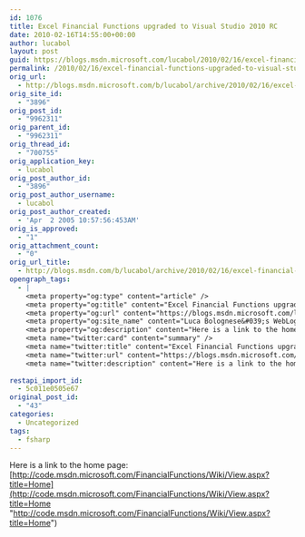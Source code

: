 ```yaml
---
id: 1076
title: Excel Financial Functions upgraded to Visual Studio 2010 RC
date: 2010-02-16T14:55:00+00:00
author: lucabol
layout: post
guid: https://blogs.msdn.microsoft.com/lucabol/2010/02/16/excel-financial-functions-upgraded-to-visual-studio-2010-rc/
permalink: /2010/02/16/excel-financial-functions-upgraded-to-visual-studio-2010-rc/
orig_url:
  - http://blogs.msdn.microsoft.com/b/lucabol/archive/2010/02/16/excel-financial-functions-upgraded-to-visual-studio-2010-rc.aspx
orig_site_id:
  - "3896"
orig_post_id:
  - "9962311"
orig_parent_id:
  - "9962311"
orig_thread_id:
  - "700755"
orig_application_key:
  - lucabol
orig_post_author_id:
  - "3896"
orig_post_author_username:
  - lucabol
orig_post_author_created:
  - 'Apr  2 2005 10:57:56:453AM'
orig_is_approved:
  - "1"
orig_attachment_count:
  - "0"
orig_url_title:
  - http://blogs.msdn.com/b/lucabol/archive/2010/02/16/excel-financial-functions-upgraded-to-visual-studio-2010-rc.aspx
opengraph_tags:
  - |
    <meta property="og:type" content="article" />
    <meta property="og:title" content="Excel Financial Functions upgraded to Visual Studio 2010 RC" />
    <meta property="og:url" content="https://blogs.msdn.microsoft.com/lucabol/2010/02/16/excel-financial-functions-upgraded-to-visual-studio-2010-rc/" />
    <meta property="og:site_name" content="Luca Bolognese&#039;s WebLog" />
    <meta property="og:description" content="Here is a link to the home page: http://code.msdn.microsoft.com/FinancialFunctions/Wiki/View.aspx?title=Home" />
    <meta name="twitter:card" content="summary" />
    <meta name="twitter:title" content="Excel Financial Functions upgraded to Visual Studio 2010 RC" />
    <meta name="twitter:url" content="https://blogs.msdn.microsoft.com/lucabol/2010/02/16/excel-financial-functions-upgraded-to-visual-studio-2010-rc/" />
    <meta name="twitter:description" content="Here is a link to the home page: http://code.msdn.microsoft.com/FinancialFunctions/Wiki/View.aspx?title=Home" />
    
restapi_import_id:
  - 5c011e0505e67
original_post_id:
  - "43"
categories:
  - Uncategorized
tags:
  - fsharp
---
```

Here is a link to the home page: [http://code.msdn.microsoft.com/FinancialFunctions/Wiki/View.aspx?title=Home](http://code.msdn.microsoft.com/FinancialFunctions/Wiki/View.aspx?title=Home "http://code.msdn.microsoft.com/FinancialFunctions/Wiki/View.aspx?title=Home")